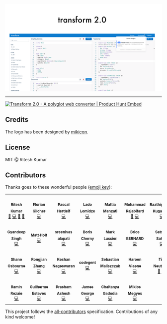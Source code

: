 ![Demo](demo.png)

---

<a href="https://www.producthunt.com/posts/transform-2-0?utm_source=badge-featured&utm_medium=badge&utm_souce=badge-transform-2-0" target="_blank"><img src="https://api.producthunt.com/widgets/embed-image/v1/featured.svg?post_id=161868&theme=light" alt="Transform 2.0 - A polyglot web converter | Product Hunt Embed" style="width: 250px; height: 54px;" width="250px" height="54px" /></a>

## Credits

The logo has been designed by [mikicon](https://thenounproject.com/mikicon/).

## License

MIT @ Ritesh Kumar

## Contributors

Thanks goes to these wonderful people ([emoji key](https://github.com/kentcdodds/all-contributors#emoji-key)):

<!-- ALL-CONTRIBUTORS-LIST:START - Do not remove or modify this section -->
<!-- prettier-ignore-start -->
<!-- markdownlint-disable -->
<table>
  <tr>
    <td align="center"><a href="http://riteshkr.com"><img src="https://avatars3.githubusercontent.com/u/5389035?v=4" width="100px;" alt=""/><br /><sub><b>Ritesh Kumar</b></sub></a><br /><a href="https://github.com/ritz078/transform/commits?author=ritz078" title="Documentation">📖</a> <a href="https://github.com/ritz078/transform/commits?author=ritz078" title="Code">💻</a> <a href="#ideas-ritz078" title="Ideas, Planning, & Feedback">🤔</a> <a href="https://github.com/ritz078/transform/pulls?q=is%3Apr+reviewed-by%3Aritz078" title="Reviewed Pull Requests">👀</a></td>
    <td align="center"><a href="http://asquera.de"><img src="https://avatars2.githubusercontent.com/u/47542?v=4" width="100px;" alt=""/><br /><sub><b>Florian Gilcher</b></sub></a><br /><a href="https://github.com/ritz078/transform/commits?author=skade" title="Code">💻</a></td>
    <td align="center"><a href="http://pascalhertleif.de/"><img src="https://avatars1.githubusercontent.com/u/20063?v=4" width="100px;" alt=""/><br /><sub><b>Pascal Hertleif</b></sub></a><br /><a href="https://github.com/ritz078/transform/commits?author=killercup" title="Code">💻</a></td>
    <td align="center"><a href="http://landish.github.io"><img src="https://avatars3.githubusercontent.com/u/534610?v=4" width="100px;" alt=""/><br /><sub><b>Lado Lomidze</b></sub></a><br /><a href="https://github.com/ritz078/transform/commits?author=Landish" title="Code">💻</a></td>
    <td align="center"><a href="https://github.com/mattiamanzati"><img src="https://avatars1.githubusercontent.com/u/13787614?v=4" width="100px;" alt=""/><br /><sub><b>Mattia Manzati</b></sub></a><br /><a href="https://github.com/ritz078/transform/commits?author=mattiamanzati" title="Code">💻</a></td>
    <td align="center"><a href="https://tarino.ir"><img src="https://avatars3.githubusercontent.com/u/12202757?v=4" width="100px;" alt=""/><br /><sub><b>Mohammad Rajabifard</b></sub></a><br /><a href="#ideas-morajabi" title="Ideas, Planning, & Feedback">🤔</a> <a href="https://github.com/ritz078/transform/commits?author=morajabi" title="Code">💻</a></td>
    <td align="center"><a href="http://raathigesh.com/"><img src="https://avatars0.githubusercontent.com/u/3108160?v=4" width="100px;" alt=""/><br /><sub><b>Raathigeshan Kugarajan</b></sub></a><br /><a href="https://github.com/ritz078/transform/commits?author=Raathigesh" title="Code">💻</a></td>
  </tr>
  <tr>
    <td align="center"><a href="https://gyandeeps.com"><img src="https://avatars2.githubusercontent.com/u/5554486?v=4" width="100px;" alt=""/><br /><sub><b>Gyandeep Singh</b></sub></a><br /><a href="https://github.com/ritz078/transform/commits?author=gyandeeps" title="Code">💻</a></td>
    <td align="center"><a href="https://matt.life"><img src="https://avatars2.githubusercontent.com/u/1128849?v=4" width="100px;" alt=""/><br /><sub><b>Matt Holt</b></sub></a><br /><a href="https://github.com/ritz078/transform/commits?author=mholt" title="Code">💻</a></td>
    <td align="center"><a href="https://medium.com/@sreenivas"><img src="https://avatars0.githubusercontent.com/u/2767425?v=4" width="100px;" alt=""/><br /><sub><b>sreenivas alapati</b></sub></a><br /><a href="https://github.com/ritz078/transform/commits?author=cg-cnu" title="Code">💻</a></td>
    <td align="center"><a href="https://performancejs.com"><img src="https://avatars2.githubusercontent.com/u/1761758?v=4" width="100px;" alt=""/><br /><sub><b>Boris Cherny</b></sub></a><br /><a href="https://github.com/ritz078/transform/commits?author=bcherny" title="Code">💻</a></td>
    <td align="center"><a href="http://www.twitter.com/intabulas"><img src="https://avatars0.githubusercontent.com/u/448?v=4" width="100px;" alt=""/><br /><sub><b>Mark Lussier</b></sub></a><br /><a href="https://github.com/ritz078/transform/commits?author=intabulas" title="Code">💻</a></td>
    <td align="center"><a href="https://github.com/brikou"><img src="https://avatars3.githubusercontent.com/u/383212?v=4" width="100px;" alt=""/><br /><sub><b>Brice BERNARD</b></sub></a><br /><a href="https://github.com/ritz078/transform/commits?author=brikou" title="Code">💻</a></td>
    <td align="center"><a href="https://twitter.com/@satya164"><img src="https://avatars2.githubusercontent.com/u/1174278?v=4" width="100px;" alt=""/><br /><sub><b>Satyajit Sahoo</b></sub></a><br /><a href="https://github.com/ritz078/transform/commits?author=satya164" title="Code">💻</a></td>
  </tr>
  <tr>
    <td align="center"><a href="https://medium.com/@shakyShane"><img src="https://avatars3.githubusercontent.com/u/1643522?v=4" width="100px;" alt=""/><br /><sub><b>Shane Osbourne</b></sub></a><br /><a href="https://github.com/ritz078/transform/commits?author=shakyShane" title="Code">💻</a></td>
    <td align="center"><a href="https://github.com/pd4d10"><img src="https://avatars0.githubusercontent.com/u/9524411?v=4" width="100px;" alt=""/><br /><sub><b>Rongjian Zhang</b></sub></a><br /><a href="https://github.com/ritz078/transform/commits?author=pd4d10" title="Code">💻</a></td>
    <td align="center"><a href="http://keshShan.github.io"><img src="https://avatars3.githubusercontent.com/u/12506034?v=4" width="100px;" alt=""/><br /><sub><b>Keshan Nageswaran</b></sub></a><br /><a href="https://github.com/ritz078/transform/commits?author=KeshShan" title="Code">💻</a></td>
    <td align="center"><a href="http://www.codegent.com"><img src="https://avatars1.githubusercontent.com/u/7318?v=4" width="100px;" alt=""/><br /><sub><b>codegent</b></sub></a><br /><a href="https://github.com/ritz078/transform/commits?author=code" title="Code">💻</a></td>
    <td align="center"><a href="https://github.com/bastor"><img src="https://avatars3.githubusercontent.com/u/1881814?v=4" width="100px;" alt=""/><br /><sub><b>Sebastian Maliszczak</b></sub></a><br /><a href="https://github.com/ritz078/transform/commits?author=bastor" title="Code">💻</a></td>
    <td align="center"><a href="https://haroen.me"><img src="https://avatars3.githubusercontent.com/u/6270048?v=4" width="100px;" alt=""/><br /><sub><b>Haroen Viaene</b></sub></a><br /><a href="https://github.com/ritz078/transform/commits?author=Haroenv" title="Code">💻</a></td>
    <td align="center"><a href="https://timn.tech"><img src="https://avatars2.githubusercontent.com/u/6324199?v=4" width="100px;" alt=""/><br /><sub><b>Tim Neutkens</b></sub></a><br /><a href="#plugin-timneutkens" title="Plugin/utility libraries">🔌</a> <a href="https://github.com/ritz078/transform/commits?author=timneutkens" title="Code">💻</a></td>
  </tr>
  <tr>
    <td align="center"><a href="https://github.com/raminrez"><img src="https://avatars1.githubusercontent.com/u/7345325?v=4" width="100px;" alt=""/><br /><sub><b>Ramin Rezaie</b></sub></a><br /><a href="https://github.com/ritz078/transform/commits?author=raminrez" title="Code">💻</a></td>
    <td align="center"><a href="https://guilhermeesteves.com"><img src="https://avatars3.githubusercontent.com/u/2166045?v=4" width="100px;" alt=""/><br /><sub><b>Guilherme Esteves</b></sub></a><br /><a href="https://github.com/ritz078/transform/commits?author=guilhermesteves" title="Code">💻</a></td>
    <td align="center"><a href="https://github.com/p-racoon"><img src="https://avatars2.githubusercontent.com/u/13845070?v=4" width="100px;" alt=""/><br /><sub><b>Prasham Ashesh</b></sub></a><br /><a href="https://github.com/ritz078/transform/commits?author=p-racoon" title="Code">💻</a></td>
    <td align="center"><a href="https://ghuser.io/jamesgeorge007"><img src="https://avatars2.githubusercontent.com/u/25279263?v=4" width="100px;" alt=""/><br /><sub><b>James George</b></sub></a><br /><a href="https://github.com/ritz078/transform/commits?author=jamesgeorge007" title="Code">💻</a></td>
    <td align="center"><a href="https://chaitanyagadodia.github.io/"><img src="https://avatars1.githubusercontent.com/u/10559670?v=4" width="100px;" alt=""/><br /><sub><b>Chaitanya Gadodia</b></sub></a><br /><a href="https://github.com/ritz078/transform/commits?author=ChaitanyaGadodia" title="Code">💻</a></td>
    <td align="center"><a href="https://miklos.dev"><img src="https://avatars3.githubusercontent.com/u/8769273?v=4" width="100px;" alt=""/><br /><sub><b>Miklos Megyes</b></sub></a><br /><a href="https://github.com/ritz078/transform/commits?author=miklosme" title="Code">💻</a></td>
  </tr>
</table>

<!-- markdownlint-enable -->
<!-- prettier-ignore-end -->
<!-- ALL-CONTRIBUTORS-LIST:END -->

This project follows the [all-contributors](https://github.com/kentcdodds/all-contributors) specification. Contributions of any kind welcome!
